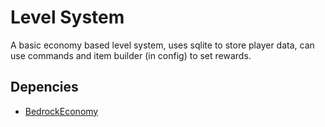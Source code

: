 # Level System
A basic economy based level system, uses sqlite to store player data, can use commands and item builder (in config) to set rewards.

## Depencies 
* [BedrockEconomy](https://poggit.pmmp.io/p/BedrockEconomy/4.0.4)
